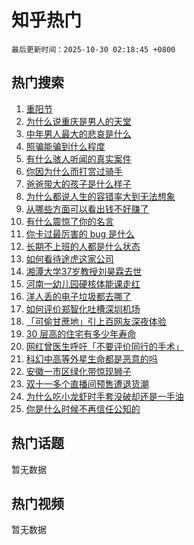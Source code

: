 # 知乎热门

`最后更新时间：2025-10-30 02:18:45 +0800`

## 热门搜索

1. [重阳节](https://www.zhihu.com/search?q=%E9%87%8D%E9%98%B3%E8%8A%82)
1. [为什么说重庆是男人的天堂](https://www.zhihu.com/search?q=%E4%B8%BA%E4%BB%80%E4%B9%88%E8%AF%B4%E9%87%8D%E5%BA%86%E6%98%AF%E7%94%B7%E4%BA%BA%E7%9A%84%E5%A4%A9%E5%A0%82)
1. [中年男人最大的悲哀是什么](https://www.zhihu.com/search?q=%E4%B8%AD%E5%B9%B4%E7%94%B7%E4%BA%BA%E6%9C%80%E5%A4%A7%E7%9A%84%E6%82%B2%E5%93%80%E6%98%AF%E4%BB%80%E4%B9%88)
1. [照骗能骗到什么程度](https://www.zhihu.com/search?q=%E7%85%A7%E9%AA%97%E8%83%BD%E9%AA%97%E5%88%B0%E4%BB%80%E4%B9%88%E7%A8%8B%E5%BA%A6)
1. [有什么骇人听闻的真实案件](https://www.zhihu.com/search?q=%E6%9C%89%E4%BB%80%E4%B9%88%E9%AA%87%E4%BA%BA%E5%90%AC%E9%97%BB%E7%9A%84%E7%9C%9F%E5%AE%9E%E6%A1%88%E4%BB%B6)
1. [你因为什么而打赏过骑手](https://www.zhihu.com/search?q=%E4%BD%A0%E5%9B%A0%E4%B8%BA%E4%BB%80%E4%B9%88%E8%80%8C%E6%89%93%E8%B5%8F%E8%BF%87%E9%AA%91%E6%89%8B)
1. [爸爸带大的孩子是什么样子](https://www.zhihu.com/search?q=%E7%88%B8%E7%88%B8%E5%B8%A6%E5%A4%A7%E7%9A%84%E5%AD%A9%E5%AD%90%E6%98%AF%E4%BB%80%E4%B9%88%E6%A0%B7%E5%AD%90)
1. [为什么都说人生的容错率大到无法想象](https://www.zhihu.com/search?q=%E4%B8%BA%E4%BB%80%E4%B9%88%E9%83%BD%E8%AF%B4%E4%BA%BA%E7%94%9F%E7%9A%84%E5%AE%B9%E9%94%99%E7%8E%87%E5%A4%A7%E5%88%B0%E6%97%A0%E6%B3%95%E6%83%B3%E8%B1%A1)
1. [从哪些方面可以看出钱不好赚了](https://www.zhihu.com/search?q=%E4%BB%8E%E5%93%AA%E4%BA%9B%E6%96%B9%E9%9D%A2%E5%8F%AF%E4%BB%A5%E7%9C%8B%E5%87%BA%E9%92%B1%E4%B8%8D%E5%A5%BD%E8%B5%9A%E4%BA%86)
1. [有什么震惊了你的名言](https://www.zhihu.com/search?q=%E6%9C%89%E4%BB%80%E4%B9%88%E9%9C%87%E6%83%8A%E4%BA%86%E4%BD%A0%E7%9A%84%E5%90%8D%E8%A8%80)
1. [你卡过最厉害的 bug 是什么](https://www.zhihu.com/search?q=%E4%BD%A0%E5%8D%A1%E8%BF%87%E6%9C%80%E5%8E%89%E5%AE%B3%E7%9A%84%20bug%20%E6%98%AF%E4%BB%80%E4%B9%88)
1. [长期不上班的人都是什么状态](https://www.zhihu.com/search?q=%E9%95%BF%E6%9C%9F%E4%B8%8D%E4%B8%8A%E7%8F%AD%E7%9A%84%E4%BA%BA%E9%83%BD%E6%98%AF%E4%BB%80%E4%B9%88%E7%8A%B6%E6%80%81)
1. [如何看待途虎这家公司](https://www.zhihu.com/search?q=%E5%A6%82%E4%BD%95%E7%9C%8B%E5%BE%85%E9%80%94%E8%99%8E%E8%BF%99%E5%AE%B6%E5%85%AC%E5%8F%B8)
1. [湘潭大学37岁教授刘昊霖去世](https://www.zhihu.com/search?q=%E6%B9%98%E6%BD%AD%E5%A4%A7%E5%AD%A637%E5%B2%81%E6%95%99%E6%8E%88%E5%88%98%E6%98%8A%E9%9C%96%E5%8E%BB%E4%B8%96)
1. [河南一幼儿园硬核体能课走红](https://www.zhihu.com/search?q=%E6%B2%B3%E5%8D%97%E4%B8%80%E5%B9%BC%E5%84%BF%E5%9B%AD%E7%A1%AC%E6%A0%B8%E4%BD%93%E8%83%BD%E8%AF%BE%E8%B5%B0%E7%BA%A2)
1. [洋人丢的电子垃圾都去哪了](https://www.zhihu.com/search?q=%E6%B4%8B%E4%BA%BA%E4%B8%A2%E7%9A%84%E7%94%B5%E5%AD%90%E5%9E%83%E5%9C%BE%E9%83%BD%E5%8E%BB%E5%93%AA%E4%BA%86)
1. [如何评价郑智化吐槽深圳机场](https://www.zhihu.com/search?q=%E5%A6%82%E4%BD%95%E8%AF%84%E4%BB%B7%E9%83%91%E6%99%BA%E5%8C%96%E5%90%90%E6%A7%BD%E6%B7%B1%E5%9C%B3%E6%9C%BA%E5%9C%BA)
1. [「可偷甘蔗地」引上百网友深夜体验](https://www.zhihu.com/search?q=%E3%80%8C%E5%8F%AF%E5%81%B7%E7%94%98%E8%94%97%E5%9C%B0%E3%80%8D%E5%BC%95%E4%B8%8A%E7%99%BE%E7%BD%91%E5%8F%8B%E6%B7%B1%E5%A4%9C%E4%BD%93%E9%AA%8C)
1. [30 层高的住宅有多少年寿命](https://www.zhihu.com/search?q=30%20%E5%B1%82%E9%AB%98%E7%9A%84%E4%BD%8F%E5%AE%85%E6%9C%89%E5%A4%9A%E5%B0%91%E5%B9%B4%E5%AF%BF%E5%91%BD)
1. [网红曾医生呼吁「不要评价同行的手术」](https://www.zhihu.com/search?q=%E7%BD%91%E7%BA%A2%E6%9B%BE%E5%8C%BB%E7%94%9F%E5%91%BC%E5%90%81%E3%80%8C%E4%B8%8D%E8%A6%81%E8%AF%84%E4%BB%B7%E5%90%8C%E8%A1%8C%E7%9A%84%E6%89%8B%E6%9C%AF%E3%80%8D)
1. [科幻中高等外星生命都是恶意的吗](https://www.zhihu.com/search?q=%E7%A7%91%E5%B9%BB%E4%B8%AD%E9%AB%98%E7%AD%89%E5%A4%96%E6%98%9F%E7%94%9F%E5%91%BD%E9%83%BD%E6%98%AF%E6%81%B6%E6%84%8F%E7%9A%84%E5%90%97)
1. [安徽一市区绿化带惊现狮子](https://www.zhihu.com/search?q=%E5%AE%89%E5%BE%BD%E4%B8%80%E5%B8%82%E5%8C%BA%E7%BB%BF%E5%8C%96%E5%B8%A6%E6%83%8A%E7%8E%B0%E7%8B%AE%E5%AD%90)
1. [双十一多个直播间预售遭退货潮](https://www.zhihu.com/search?q=%E5%8F%8C%E5%8D%81%E4%B8%80%E5%A4%9A%E4%B8%AA%E7%9B%B4%E6%92%AD%E9%97%B4%E9%A2%84%E5%94%AE%E9%81%AD%E9%80%80%E8%B4%A7%E6%BD%AE)
1. [为什么吃小龙虾时手套没破却还是一手油](https://www.zhihu.com/search?q=%E4%B8%BA%E4%BB%80%E4%B9%88%E5%90%83%E5%B0%8F%E9%BE%99%E8%99%BE%E6%97%B6%E6%89%8B%E5%A5%97%E6%B2%A1%E7%A0%B4%E5%8D%B4%E8%BF%98%E6%98%AF%E4%B8%80%E6%89%8B%E6%B2%B9)
1. [你是什么时候不再信任公知的](https://www.zhihu.com/search?q=%E4%BD%A0%E6%98%AF%E4%BB%80%E4%B9%88%E6%97%B6%E5%80%99%E4%B8%8D%E5%86%8D%E4%BF%A1%E4%BB%BB%E5%85%AC%E7%9F%A5%E7%9A%84)

## 热门话题

暂无数据

## 热门视频

暂无数据
